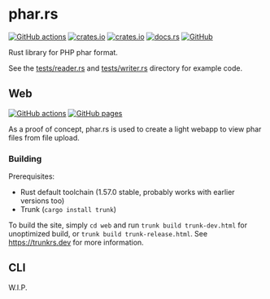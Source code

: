 # phar.rs
[![GitHub actions](https://github.com/SOF3/phar.rs/workflows/CI/badge.svg)](https://github.com/SOF3/phar.rs/actions?query=workflow%3ACI)
[![crates.io](https://img.shields.io/crates/v/phar.svg)](https://crates.io/crates/phar)
[![crates.io](https://img.shields.io/crates/d/phar.svg)](https://crates.io/crates/phar)
[![docs.rs](https://docs.rs/phar/badge.svg)](https://docs.rs/phar)
[![GitHub](https://img.shields.io/github/stars/SOF3/phar?style=social)](https://github.com/SOF3/phar)

Rust library for PHP phar format.

See the [tests/reader.rs](./tests/reader.rs) and [tests/writer.rs](./tests/writer.rs) directory for example code.

## Web
[![GitHub actions](https://github.com/SOF3/phar.rs/actions/workflows/page.yml/badge.svg)](https://github.com/SOF3/phar.rs/actions/workflows/page.yml)
[![GitHub pages](https://img.shields.io/badge/GitHub-Pages-white)](https://sof3.github.io/phar.rs)

As a proof of concept, phar.rs is used to create a light webapp to view phar files from file upload.

### Building
Prerequisites:

- Rust default toolchain (1.57.0 stable, probably works with earlier versions too)
- Trunk (`cargo install trunk`)

To build the site, simply `cd web` and run `trunk build trunk-dev.html` for unoptimized build,
or `trunk build trunk-release.html`.
See https://trunkrs.dev for more information.

## CLI
W.I.P.
